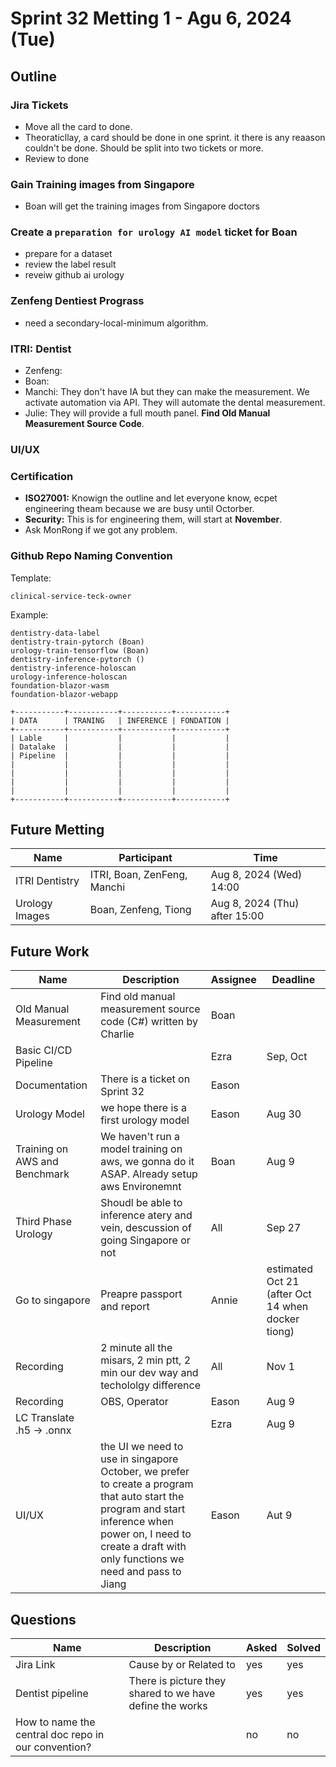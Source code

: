 # Sprint 32 Metting 1 - Agu 6, 2024 (Tue)
## Outline



### Jira Tickets
- Move all the card to done.
- Theoraticllay, a card should be done in one sprint. it there is any reaason couldn't be done. Should be split into two tickets or more.
- Review to done
### Gain Training images from Singapore
- Boan will get the training images from Singapore doctors 
### Create a `preparation for urology AI model` ticket for Boan
- prepare for a dataset
- review the label result
- reveiw github ai urology
### Zenfeng Dentiest Prograss
- need a secondary-local-minimum algorithm.
### ITRI: Dentist
- Zenfeng: 
- Boan:
- Manchi: They don't have IA but they can make the measurement. We activate automation via API. They will automate the dental measurement.
- Julie: They will provide a full mouth panel. **Find Old Manual Measurement Source Code**.
### UI/UX
### Certification
- **ISO27001:** Knowign the outline and let everyone know, ecpet engineering theam because we are busy until Octorber.
- **Security:** This is for engineering them, will start at **November**.
- Ask MonRong if we got any problem.
### Github Repo Naming Convention
Template:
```
clinical-service-teck-owner
```
Example:
```
dentistry-data-label 
dentistry-train-pytorch (Boan)
urology-train-tensorflow (Boan)
dentistry-inference-pytorch ()
dentistry-inference-holoscan
urology-inference-holoscan
foundation-blazor-wasm
foundation-blazor-webapp

```
```
+-----------+-----------+-----------+-----------+
| DATA      | TRANING   | INFERENCE | FONDATION |
+-----------+-----------+-----------+-----------+
| Lable     |           |           |           |
| Datalake  |           |           |           |
| Pipeline  |           |           |           | 
|           |           |           |           | 
|           |           |           |           | 
|           |           |           |           | 
|           |           |           |           |
+-----------+-----------+-----------+-----------+ 
```

 
## Future Metting
|Name|Participant|Time|
|-|-|-|
|ITRI Dentistry|ITRI, Boan, ZenFeng, Manchi|Aug 8, 2024 (Wed) 14:00|
|Urology Images|Boan, Zenfeng, Tiong|Aug 8, 2024 (Thu) after 15:00|
## Future Work
|Name|Description|Assignee|Deadline|
|-|-|-|-|
|Old Manual Measurement|Find old manual measurement source code (C#) written by Charlie|Boan||
|Basic CI/CD Pipeline||Ezra|Sep, Oct|
|Documentation|There is a ticket on Sprint 32|Eason||
|Urology Model|we hope there is a first urology model|Eason|Aug 30|
|Training on AWS and Benchmark|We haven't run a model training on aws, we gonna do it ASAP. Already setup aws Environemnt|Boan|Aug 9|
|Third Phase Urology|Shoudl be able to inference atery and vein, descussion of going Singapore or not|All|Sep 27|
|Go to singapore|Preapre passport and report|Annie|estimated Oct 21 (after Oct 14 when docker tiong)|
|Recording|2 minute all the misars, 2 min ptt, 2 min our dev way and techololgy difference|All|Nov 1|
|Recording|OBS, Operator|Eason|Aug 9|
|LC Translate .h5 -> .onnx||Ezra|Aug 9|
|UI/UX|the UI we need to use in singapore October, we prefer to create a program that auto start the program and start inference when power on, I need to create a draft with only functions we need and pass to Jiang|Eason|Aut 9|
## Questions
|Name|Description|Asked|Solved|
|-|-|-|-|
|Jira Link|Cause by or Related to|yes|yes|
|Dentist pipeline|There is picture they shared to we have define the works|yes|yes|
|How to name the central doc repo in our convention?||no|no|
